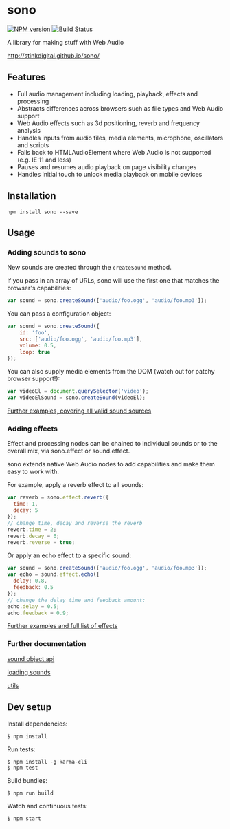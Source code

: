 # sono

[![NPM version](https://badge.fury.io/js/sono.svg)](http://badge.fury.io/js/sono) [![Build Status](https://secure.travis-ci.org/ianmcgregor/sono.png)](https://travis-ci.org/ianmcgregor/sono)

A library for making stuff with Web Audio

<http://stinkdigital.github.io/sono/>

## Features

* Full audio management including loading, playback, effects and processing
* Abstracts differences across browsers such as file types and Web Audio support
* Web Audio effects such as 3d positioning, reverb and frequency analysis
* Handles inputs from audio files, media elements, microphone, oscillators and scripts
* Falls back to HTMLAudioElement where Web Audio is not supported (e.g. IE 11 and less)
* Pauses and resumes audio playback on page visibility changes
* Handles initial touch to unlock media playback on mobile devices

## Installation

```
npm install sono --save
```

## Usage

### Adding sounds to sono

New sounds are created through the `createSound` method.

If you pass in an array of URLs, sono will use the first one that matches the browser's capabilities:

```javascript
var sound = sono.createSound(['audio/foo.ogg', 'audio/foo.mp3']);
```

You can pass a configuration object:

```javascript
var sound = sono.createSound({
    id: 'foo',
    src: ['audio/foo.ogg', 'audio/foo.mp3'],
    volume: 0.5,
    loop: true
});
```

You can also supply media elements from the DOM (watch out for patchy browser support!):

```javascript
var videoEl = document.querySelector('video');
var videoElSound = sono.createSound(videoEl);
```

[Further examples, covering all valid sound sources](docs/sono.md#createsound)


### Adding effects

Effect and processing nodes can be chained to individual sounds or to the overall mix, via sono.effect or sound.effect.

sono extends native Web Audio nodes to add capabilities and make them easy to work with.

For example, apply a reverb effect to all sounds:

```javascript
var reverb = sono.effect.reverb({
  time: 1,
  decay: 5
});
// change time, decay and reverse the reverb
reverb.time = 2;
reverb.decay = 6;
reverb.reverse = true;
```

Or apply an echo effect to a specific sound:

```javascript
var sound = sono.createSound(['audio/foo.ogg', 'audio/foo.mp3']);
var echo = sound.effect.echo({
  delay: 0.8,
  feedback: 0.5
});
// change the delay time and feedback amount:
echo.delay = 0.5;
echo.feedback = 0.9;
```

[Further examples and full list of effects](docs/sono.md#effects)


### Further documentation

[sound object api](docs/sono.md#sound)

[loading sounds](docs/sono.md#load)

[utils](docs/sono.md#utils)


## Dev setup

Install dependencies:

```
$ npm install
```

Run tests:

```
$ npm install -g karma-cli
$ npm test
```

Build bundles:

```
$ npm run build
```

Watch and continuous tests:

```
$ npm start
```
